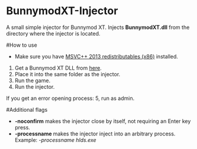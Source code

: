 BunnymodXT-Injector
===================

A small simple injector for Bunnymod XT. Injects **BunnymodXT.dll** from the directory where the injector is located.

#How to use

- Make sure you have [MSVC++ 2013 redistributables (x86)](http://www.microsoft.com/en-US/download/details.aspx?id=40784) installed.

1. Get a Bunnymod XT DLL from [here](https://github.com/YaLTeR/BunnymodXT/releases).
2. Place it into the same folder as the injector.
3. Run the game.
4. Run the injector.

If you get an error opening process: 5, run as admin.

#Additional flags
- **-noconfirm** makes the injector close by itself, not requiring an Enter key press.
- **-processname <name>** makes the injector inject into an arbitrary process. Example: *-processname hlds.exe*
